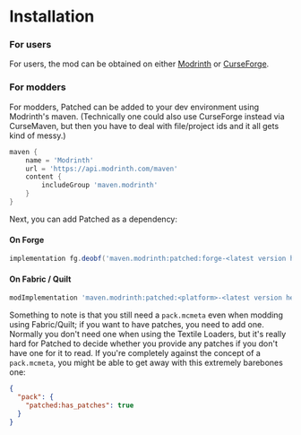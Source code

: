 # Installation

### For users

For users, the mod can be obtained on either [Modrinth](https://modrinth.com/mod/patched) or [CurseForge](https://www.curseforge.com/minecraft/mc-mods/patched).

### For modders

For modders, Patched can be added to your dev environment using Modrinth's maven.
(Technically one could also use CurseForge instead via CurseMaven, but then you have to deal with file/project ids and it all gets kind of messy.)

```gradle
maven {
    name = 'Modrinth'
    url = 'https://api.modrinth.com/maven'
    content {
        includeGroup 'maven.modrinth'
    }
}
```

Next, you can add Patched as a dependency:

#### On Forge

```gradle
implementation fg.deobf('maven.modrinth:patched:forge-<latest version here>+<minecraft version>')
```

#### On Fabric / Quilt

```gradle
modImplementation 'maven.modrinth:patched:<platform>-<latest version here>+<minecraft version>'
```

Something to note is that you still need a `pack.mcmeta` even when modding using Fabric/Quilt; if you want to have patches, you need to add one.
Normally you don't need one when using the Textile Loaders,
but it's really hard for Patched to decide whether you provide any patches if you don't have one for it to read.
If you're completely against the concept of a `pack.mcmeta`, you might be able to get away with this extremely barebones one:

```json
{
  "pack": {
    "patched:has_patches": true
  }
}
```